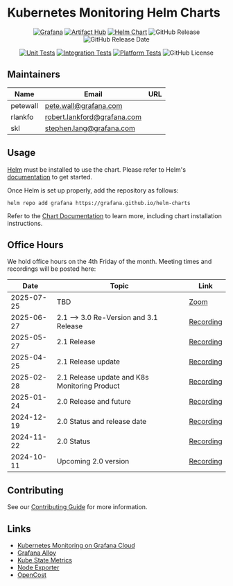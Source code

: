 # Kubernetes Monitoring Helm Charts

<div align="center">

[![Grafana](https://img.shields.io/badge/grafana-%23F46800.svg?logo=grafana&logoColor=white)](https://grafana.com)
[![Artifact Hub](https://img.shields.io/endpoint?url=https://artifacthub.io/badge/repository/grafana)](https://artifacthub.io/packages/search?org=grafana)
[![Helm Chart](https://img.shields.io/badge/helm-k8s--monitoring-blue?logo=helm)](https://img.shields.io/endpoint?url=https://artifacthub.io/packages/helm/grafana/k8s-monitoring)
![GitHub Release](https://img.shields.io/github/v/release/grafana/k8s-monitoring-helm)
![GitHub Release Date](https://img.shields.io/github/release-date/grafana/k8s-monitoring-helm)

[![Unit Tests](https://github.com/grafana/k8s-monitoring-helm/actions/workflows/unit-test.yml/badge.svg?branch=main)](https://github.com/grafana/k8s-monitoring-helm/actions/workflows/unit-test.yml?query=branch%3Amain)
[![Integration Tests](https://github.com/grafana/k8s-monitoring-helm/actions/workflows/integration-test.yml/badge.svg?branch=main)](https://github.com/grafana/k8s-monitoring-helm/actions/workflows/integration-test.yml?query=branch%3Amain)
[![Platform Tests](https://github.com/grafana/k8s-monitoring-helm/actions/workflows/platform-test.yml/badge.svg?branch=main)](https://github.com/grafana/k8s-monitoring-helm/actions/workflows/platform-test.yml?query=branch%3Amain)
![GitHub License](https://img.shields.io/github/license/grafana/k8s-monitoring-helm)

</div>

## Maintainers

| Name     | Email                         | URL |
|----------|-------------------------------|-----|
| petewall | <pete.wall@grafana.com>       |     |
| rlankfo  | <robert.lankford@grafana.com> |     |
| skl      | <stephen.lang@grafana.com>    |     |

## Usage

[Helm](https://helm.sh/) must be installed to use the chart. Please refer to
Helm's [documentation](https://helm.sh/docs/) to get started.

Once Helm is set up properly, add the repository as follows:

```console
helm repo add grafana https://grafana.github.io/helm-charts
```

Refer to the [Chart Documentation](https://grafana.com/docs/grafana-cloud/monitor-infrastructure/kubernetes-monitoring/configuration/helm-chart-config/helm-chart/)
to learn more, including chart installation instructions.

## Office Hours

We hold office hours on the 4th Friday of the month. Meeting times and recordings will be posted here:

| Date       | Topic                                         | Link                                          |
|------------|-----------------------------------------------|-----------------------------------------------|
| 2025-07-25 | TBD                                           | [Zoom](https://grafana.zoom.us/j/99595566680) |
| 2025-06-27 | 2.1 --> 3.0 Re-Version and 3.1 Release        | [Recording](https://youtu.be/2fUoady4lu0)     |
| 2025-05-27 | 2.1 Release                                   | [Recording](https://youtu.be/12_7y9_EdTI)     |
| 2025-04-25 | 2.1 Release update                            | [Recording](https://youtu.be/prFhW_vOR2w)     |
| 2025-02-28 | 2.1 Release update and K8s Monitoring Product | [Recording](https://youtu.be/bWiDdHSWhiI)     |
| 2025-01-24 | 2.0 Release and future                        | [Recording](https://youtu.be/-cNnXO1AGOk)     |
| 2024-12-19 | 2.0 Status and release date                   | [Recording](https://youtu.be/zkhR_5v1i9g)     |
| 2024-11-22 | 2.0 Status                                    | [Recording](https://youtu.be/rR6yxTEGLZc)     |
| 2024-10-11 | Upcoming 2.0 version                          | [Recording](https://youtu.be/2N6MQN45Gy8)     |

## Contributing

See our [Contributing Guide](./CONTRIBUTING.md) for more information.

## Links

-   [Kubernetes Monitoring on Grafana Cloud](https://grafana.com/docs/grafana-cloud/kubernetes-monitoring/)
-   [Grafana Alloy](https://github.com/grafana/alloy)
-   [Kube State Metrics](https://github.com/kubernetes/kube-state-metrics)
-   [Node Exporter](https://github.com/prometheus/node_exporter)
-   [OpenCost](https://github.com/opencost/opencost)
